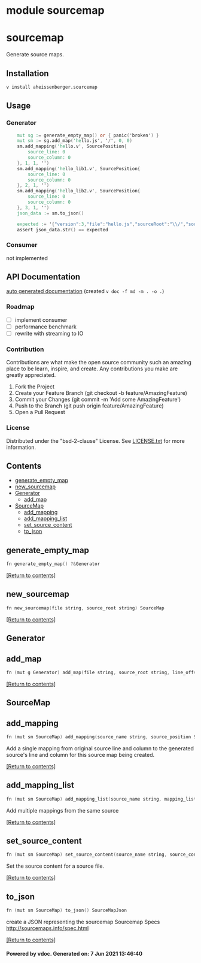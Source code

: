 # module sourcemap

# sourcemap

Generate source maps.

## Installation


```sh
v install aheissenberger.sourcemap
```

## Usage

### Generator

```v
	mut sg := generate_empty_map() or { panic('broken') }
	mut sm := sg.add_map('hello.js', '/', 0, 0)
	sm.add_mapping('hello.v', SourcePosition{
		source_line: 0
		source_column: 0
	}, 1, 1, '')
	sm.add_mapping('hello_lib1.v', SourcePosition{
		source_line: 0
		source_column: 0
	}, 2, 1, '')
	sm.add_mapping('hello_lib2.v', SourcePosition{
		source_line: 0
		source_column: 0
	}, 3, 1, '')
	json_data := sm.to_json()

	expected := '{"version":3,"file":"hello.js","sourceRoot":"\\/","sources":["hello.v","hello_lib1.v","hello_lib2.v"],"sourcesContent":[null,null,null],"names":[],"mappings":"CA+\\/\\/\\/\\/\\/HA;CCAA;CCAA"}'
	assert json_data.str() == expected
```
### Consumer

not implemented

## API Documentation

[auto generated documentation](https://github.com/aheissenberger/vlang-sourcemap/blob/main/_docs/sourcemap.md#contents)
(created `v doc -f md -m . -o .`)

### Roadmap

 - [ ] implement consumer
 - [ ] performance benchmark
 - [ ] rewrite with streaming to IO

### Contribution

Contributions are what make the open source community such an amazing place to be learn, inspire, and create. Any contributions you make are greatly appreciated.

1. Fork the Project
1. Create your Feature Branch (git checkout -b feature/AmazingFeature)
1. Commit your Changes (git commit -m 'Add some AmazingFeature')
1. Push to the Branch (git push origin feature/AmazingFeature)
1. Open a Pull Request

### License

Distributed under the "bsd-2-clause" License. See [LICENSE.txt](LICENSE.txt) for more information.
 

## Contents
- [generate_empty_map](#generate_empty_map)
- [new_sourcemap](#new_sourcemap)
- [Generator](#Generator)
  - [add_map](#add_map)
- [SourceMap](#SourceMap)
  - [add_mapping](#add_mapping)
  - [add_mapping_list](#add_mapping_list)
  - [set_source_content](#set_source_content)
  - [to_json](#to_json)

## generate_empty_map
```v
fn generate_empty_map() ?&Generator
```


[[Return to contents]](#Contents)

## new_sourcemap
```v
fn new_sourcemap(file string, source_root string) SourceMap
```


[[Return to contents]](#Contents)

## Generator
## add_map
```v
fn (mut g Generator) add_map(file string, source_root string, line_offset int, column_offset int) &SourceMap
```


[[Return to contents]](#Contents)

## SourceMap
## add_mapping
```v
fn (mut sm SourceMap) add_mapping(source_name string, source_position SourcePositionType, gen_line u32, gen_column u32, name string)
```
 Add a single mapping from original source line and column to the generated source's line and column for this source map being created. 

[[Return to contents]](#Contents)

## add_mapping_list
```v
fn (mut sm SourceMap) add_mapping_list(source_name string, mapping_list []MappingInput) ?
```
 Add multiple mappings from the same source 

[[Return to contents]](#Contents)

## set_source_content
```v
fn (mut sm SourceMap) set_source_content(source_name string, source_content string)
```
 Set the source content for a source file. 

[[Return to contents]](#Contents)

## to_json
```v
fn (mut sm SourceMap) to_json() SourceMapJson
```
 create a JSON representing the sourcemap  Sourcemap Specs http://sourcemaps.info/spec.html 

[[Return to contents]](#Contents)

#### Powered by vdoc. Generated on: 7 Jun 2021 13:46:40
